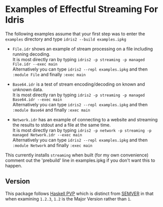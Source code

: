 Examples of Effectful Streaming For Idris
=====

The following examples assume that your first step was to enter the `examples` directory and type `idris2 --build examples.ipkg`

* `File.idr` shows an example of stream processing on a file including running decoding.  
  It is most directly ran by typing `idris2 -p streaming -p managed File.idr --exec main`  
  Alternatively you can type `idris2 --repl examples.ipkg` and then `:module File` and finally `:exec main`

* `Base64.idr` is a test of stream encoding/decoding on known and unknown data.  
  It is most directly ran by typing `idris2 -p streaming -p managed Base64.idr --exec main`  
  Alternatively you can type `idris2 --repl examples.ipkg` and then `:module Base64` and finally `:exec main`

* `Network.idr` has an example of connecting to a website and streaming the results to stdout and a file at the same time.  
It is most directly ran by typing `idris2 -p network -p streaming -p managed Network.idr --exec main`  
Alternatively you can type `idris2 --repl examples.ipkg` and then `:module Network` and finally `:exec main`

This currently installs `streaming` when built (for my own convenience) comment out the 'prebuild' line in examples.ipkg if you don't want this to happen.

Version
-------

This package follows [Haskell PVP](https://pvp.haskell.org/) which is distinct from [SEMVER](https://semver.org/) in that when examining `1.2.3`, `1.2`  is the Major Version rather than `1`.
